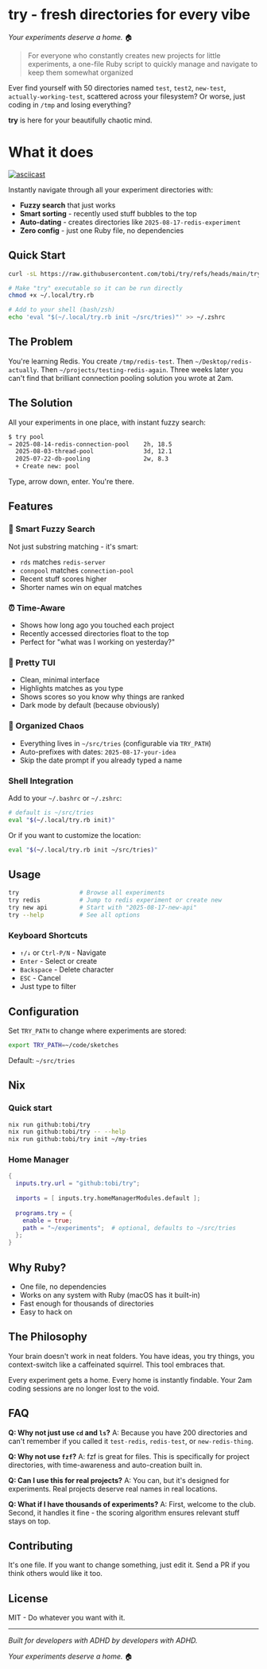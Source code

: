 # try - fresh directories for every vibe

*Your experiments deserve a home.* 🏠

> For everyone who constantly creates new projects for little experiments, a one-file Ruby script to quickly manage and navigate to keep them somewhat organized

Ever find yourself with 50 directories named `test`, `test2`, `new-test`, `actually-working-test`, scattered across your filesystem? Or worse, just coding in `/tmp` and losing everything?

**try** is here for your beautifully chaotic mind.

# What it does 

[![asciicast](https://asciinema.org/a/ve8AXBaPhkKz40YbqPTlVjqgs.svg)](https://asciinema.org/a/ve8AXBaPhkKz40YbqPTlVjqgs)

Instantly navigate through all your experiment directories with:
- **Fuzzy search** that just works
- **Smart sorting** - recently used stuff bubbles to the top
- **Auto-dating** - creates directories like `2025-08-17-redis-experiment`
- **Zero config** - just one Ruby file, no dependencies

## Quick Start

```bash
curl -sL https://raw.githubusercontent.com/tobi/try/refs/heads/main/try.rb > ~/.local/try.rb

# Make "try" executable so it can be run directly
chmod +x ~/.local/try.rb

# Add to your shell (bash/zsh)
echo 'eval "$(~/.local/try.rb init ~/src/tries)"' >> ~/.zshrc
```

## The Problem

You're learning Redis. You create `/tmp/redis-test`. Then `~/Desktop/redis-actually`. Then `~/projects/testing-redis-again`. Three weeks later you can't find that brilliant connection pooling solution you wrote at 2am.

## The Solution

All your experiments in one place, with instant fuzzy search:

```bash
$ try pool
→ 2025-08-14-redis-connection-pool    2h, 18.5
  2025-08-03-thread-pool              3d, 12.1
  2025-07-22-db-pooling               2w, 8.3
  + Create new: pool
```

Type, arrow down, enter. You're there.

## Features

### 🎯 Smart Fuzzy Search
Not just substring matching - it's smart:
- `rds` matches `redis-server`
- `connpool` matches `connection-pool`
- Recent stuff scores higher
- Shorter names win on equal matches

### ⏰ Time-Aware
- Shows how long ago you touched each project
- Recently accessed directories float to the top
- Perfect for "what was I working on yesterday?"

### 🎨 Pretty TUI
- Clean, minimal interface
- Highlights matches as you type
- Shows scores so you know why things are ranked
- Dark mode by default (because obviously)

### 📁 Organized Chaos
- Everything lives in `~/src/tries` (configurable via `TRY_PATH`)
- Auto-prefixes with dates: `2025-08-17-your-idea`
- Skip the date prompt if you already typed a name

### Shell Integration

Add to your `~/.bashrc` or `~/.zshrc`:



```bash
# default is ~/src/tries
eval "$(~/.local/try.rb init)"
```

Or if you want to customize the location:

```bash
eval "$(~/.local/try.rb init ~/src/tries)"
```

## Usage

```bash
try                 # Browse all experiments
try redis           # Jump to redis experiment or create new
try new api         # Start with "2025-08-17-new-api"
try --help          # See all options
```

### Keyboard Shortcuts

- `↑/↓` or `Ctrl-P/N` - Navigate
- `Enter` - Select or create
- `Backspace` - Delete character
- `ESC` - Cancel
- Just type to filter

## Configuration

Set `TRY_PATH` to change where experiments are stored:

```bash
export TRY_PATH=~/code/sketches
```

Default: `~/src/tries`

## Nix

### Quick start

```bash
nix run github:tobi/try
nix run github:tobi/try -- --help
nix run github:tobi/try init ~/my-tries
```

### Home Manager

```nix
{
  inputs.try.url = "github:tobi/try";
  
  imports = [ inputs.try.homeManagerModules.default ];
  
  programs.try = {
    enable = true;
    path = "~/experiments";  # optional, defaults to ~/src/tries
  };
}
```

## Why Ruby?

- One file, no dependencies
- Works on any system with Ruby (macOS has it built-in)
- Fast enough for thousands of directories
- Easy to hack on

## The Philosophy

Your brain doesn't work in neat folders. You have ideas, you try things, you context-switch like a caffeinated squirrel. This tool embraces that.

Every experiment gets a home. Every home is instantly findable. Your 2am coding sessions are no longer lost to the void.

## FAQ

**Q: Why not just use `cd` and `ls`?**
A: Because you have 200 directories and can't remember if you called it `test-redis`, `redis-test`, or `new-redis-thing`.

**Q: Why not use `fzf`?**
A: fzf is great for files. This is specifically for project directories, with time-awareness and auto-creation built in.

**Q: Can I use this for real projects?**
A: You can, but it's designed for experiments. Real projects deserve real names in real locations.

**Q: What if I have thousands of experiments?**
A: First, welcome to the club. Second, it handles it fine - the scoring algorithm ensures relevant stuff stays on top.

## Contributing

It's one file. If you want to change something, just edit it. Send a PR if you think others would like it too.

## License

MIT - Do whatever you want with it.

---

*Built for developers with ADHD by developers with ADHD.*

*Your experiments deserve a home.* 🏠
